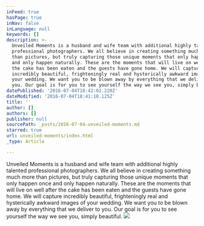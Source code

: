 ```yaml
---
inFeed: true
hasPage: true
inNav: false
inLanguage: null
keywords: []
description: >-
  Unveiled Moments is a husband and wife team with additional highly talented
  professional photographers. We all believe in creating something much more
  than pictures, but truly capturing those unique moments that only happen once
  and only happen naturally. These are the moments that will live on well after
  the cake has been eaten and the guests have gone home. We will capture
  incredibly beautiful, frighteningly real and hysterically awkward images of
  your wedding. We want you to be blown away by everything that we deliver to
  you. Our goal is for you to see yourself the way we see you, simply beautiful.
datePublished: '2016-07-04T18:42:02.220Z'
dateModified: '2016-07-04T18:41:10.125Z'
title: ''
author: []
authors: []
publisher: null
sourcePath: _posts/2016-07-04-unveiled-moments.md
starred: true
url: unveiled-moments/index.html
_type: Article

---
```

Unveiled Moments is a husband and wife team with additional highly talented professional photographers. We all believe in creating something much more than pictures, but truly capturing those unique moments that only happen once and only happen naturally. These are the moments that will live on well after the cake has been eaten and the guests have gone home. We will capture incredibly beautiful, frighteningly real and hysterically awkward images of your wedding. We want you to be blown away by everything that we deliver to you. Our goal is for you to see yourself the way we see you, simply beautiful.
![](https://the-grid-user-content.s3-us-west-2.amazonaws.com/62b13494-0825-4ff3-bcba-d9ae30886706.jpg)